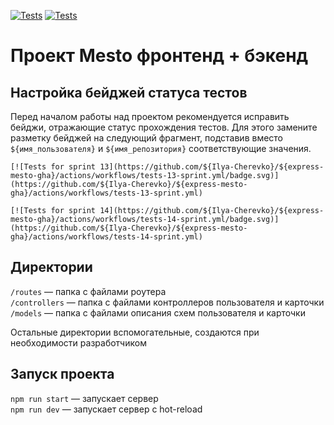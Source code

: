 [![Tests](https://github.com/Ilya-Cherevko/express-mesto-gha/actions/workflows/tests-13-sprint.yml/badge.svg)](https://github.com/Ilya-Cherevko/express-mesto-gha/actions/workflows/tests-13-sprint.yml) [![Tests](https://github.com/Ilya-Cherevko/express-mesto-gha/actions/workflows/tests-14-sprint.yml/badge.svg)](https://github.com/Ilya-Cherevko/express-mesto-gha/actions/workflows/tests-14-sprint.yml)
# Проект Mesto фронтенд + бэкенд



## Настройка бейджей статуса тестов
Перед началом работы над проектом рекомендуется исправить бейджи, отражающие статус прохождения тестов.
Для этого замените разметку бейджей на следующий фрагмент, подставив вместо `${имя_пользователя}` и `${имя_репозитория}` соответствующие значения.

```
[![Tests for sprint 13](https://github.com/${Ilya-Cherevko}/${express-mesto-gha}/actions/workflows/tests-13-sprint.yml/badge.svg)](https://github.com/${Ilya-Cherevko}/${express-mesto-gha}/actions/workflows/tests-13-sprint.yml) 

[![Tests for sprint 14](https://github.com/${Ilya-Cherevko}/${express-mesto-gha}/actions/workflows/tests-14-sprint.yml/badge.svg)](https://github.com/${Ilya-Cherevko}/${express-mesto-gha}/actions/workflows/tests-14-sprint.yml)
```


## Директории

`/routes` — папка с файлами роутера  
`/controllers` — папка с файлами контроллеров пользователя и карточки   
`/models` — папка с файлами описания схем пользователя и карточки  
  
Остальные директории вспомогательные, создаются при необходимости разработчиком

## Запуск проекта

`npm run start` — запускает сервер   
`npm run dev` — запускает сервер с hot-reload

